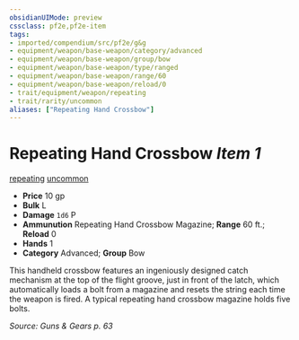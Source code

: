 ```yaml
---
obsidianUIMode: preview
cssclass: pf2e,pf2e-item
tags:
- imported/compendium/src/pf2e/g&g
- equipment/weapon/base-weapon/category/advanced
- equipment/weapon/base-weapon/group/bow
- equipment/weapon/base-weapon/type/ranged
- equipment/weapon/base-weapon/range/60
- equipment/weapon/base-weapon/reload/0
- trait/equipment/weapon/repeating
- trait/rarity/uncommon
aliases: ["Repeating Hand Crossbow"]
---
```

# Repeating Hand Crossbow *Item 1*  
[repeating](repeating-g-g.md)  [uncommon](uncommon.md)  

- **Price** 10 gp
- **Bulk** L
- **Damage** `1d6` P
- **Ammunution** Repeating Hand Crossbow Magazine; **Range** 60 ft.; **Reload** 0
- **Hands** 1
- **Category** Advanced; **Group** Bow 

This handheld crossbow features an ingeniously designed catch mechanism at the top of the flight groove, just in front of the latch, which automatically loads a bolt from a magazine and resets the string each time the weapon is fired. A typical repeating hand crossbow magazine holds five bolts.

*Source: Guns & Gears p. 63*